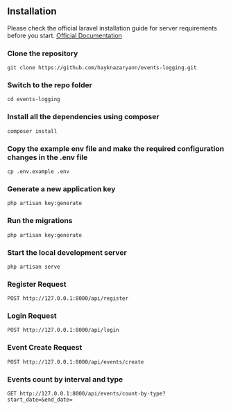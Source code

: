 ## Installation

Please check the official laravel installation guide for server requirements before you start. [Official Documentation](https://laravel.com/docs/5.4/installation#installation)


### Clone the repository

    git clone https://github.com/hayknazaryann/events-logging.git

### Switch to the repo folder

    cd events-logging



### Install all the dependencies using composer

    composer install

### Copy the example env file and make the required configuration changes in the .env file

    cp .env.example .env

### Generate a new application key

    php artisan key:generate

### Run the migrations

    php artisan key:generate

### Start the local development server

    php artisan serve


### Register Request

`POST http://127.0.0.1:8000/api/register`


### Login Request

`POST http://127.0.0.1:8000/api/login`

### Event Create Request

`POST http://127.0.0.1:8000/api/events/create`

### Events count by interval and type

`GET http://127.0.0.1:8000/api/events/count-by-type?start_date=&end_date=`
